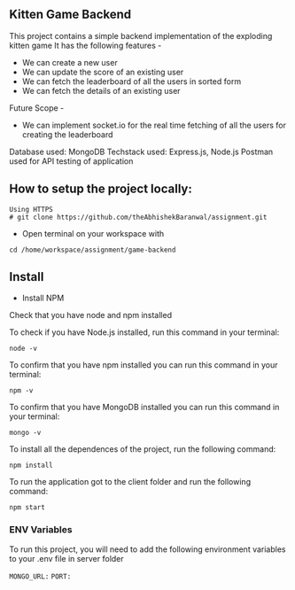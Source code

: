 ## Kitten Game Backend 
This project contains a simple backend implementation of the exploding kitten game
It has the following features -

- We can create a new user
- We can update the score of an existing user
- We can fetch the leaderboard of all the users in sorted form
- We can fetch the details of an existing user


Future Scope - 
- We can implement socket.io for the real time fetching of all the users for creating the leaderboard

Database used: MongoDB
Techstack used: Express.js, Node.js
Postman used for API testing of application

## How to setup the project locally:
```
Using HTTPS
# git clone https://github.com/theAbhishekBaranwal/assignment.git
```

+ Open terminal on your workspace with
```
cd /home/workspace/assignment/game-backend
```
## Install


+ Install NPM

  

Check that you have node and npm installed

To check if you have Node.js installed, run this command in your terminal:
```
node -v
```
To confirm that you have npm installed you can run this command in your terminal:

```
npm -v
```

To confirm that you have MongoDB installed you can run this command in your terminal:

  
  

```
mongo -v
```

  
  

To install all the dependences of the project, run the following command:

```
npm install
```
To run the application got to the client folder and run the following command:
```
npm start
```

### ENV Variables

To run this project, you will need to add the following environment variables to your .env file in server folder

`MONGO_URL:`
`PORT:`